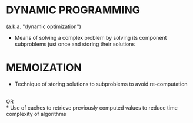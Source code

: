 # DYNAMIC PROGRAMMING
(a.k.a. "dynamic optimization")
* Means of solving a complex problem by solving its component subproblems just once and storing their solutions

# MEMOIZATION
* Technique of storing solutions to subproblems to avoid re-computation
<br>
OR
<br>
* Use of caches to retrieve previously computed values to reduce time complexity of algorithms
